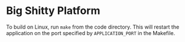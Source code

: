 Big Shitty Platform
=====

To build on Linux, run `make` from the code directory. This will restart the
application on the port specified by `APPLICATION_PORT` in the Makefile.
